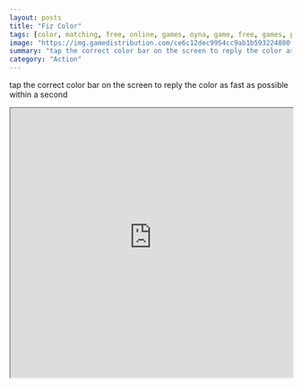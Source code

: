 ```yaml
---
layout: posts
title: "Fiz Color"
tags: [color, matching, free, online, games, oyna, game, free, games, play, play, games]
image: "https://img.gamedistribution.com/ce6c12dec9954cc9ab1b593224800ffb-512x512.jpeg"
summary: "tap the correct color bar on the screen to reply the color as fast as possible within a second  free online games oyna game free games play play games"
category: "Action"
---
```


tap the correct color bar on the screen to reply the color as fast as possible within a second

<iframe width="100%" height="480px;" src="https://html5.gamedistribution.com/ce6c12dec9954cc9ab1b593224800ffb/"></iframe>